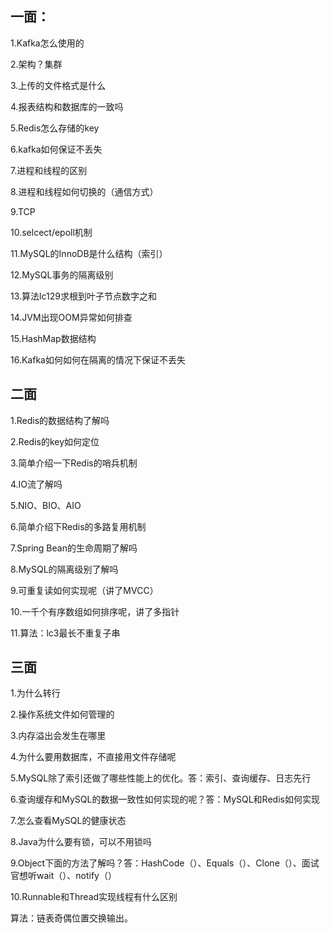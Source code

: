 ## 一面：

1.Kafka怎么使用的

2.架构？集群

3.上传的文件格式是什么

4.报表结构和数据库的一致吗

5.Redis怎么存储的key

6.kafka如何保证不丢失

7.进程和线程的区别

8.进程和线程如何切换的（通信方式）

9.TCP

10.selcect/epoll机制

11.MySQL的InnoDB是什么结构（索引）

12.MySQL事务的隔离级别

13.算法lc129求根到叶子节点数字之和

14.JVM出现OOM异常如何排查

15.HashMap数据结构

16.Kafka如何如何在隔离的情况下保证不丢失

## 二面

1.Redis的数据结构了解吗

2.Redis的key如何定位

3.简单介绍一下Redis的哨兵机制

4.IO流了解吗

5.NIO、BIO、AIO

6.简单介绍下Redis的多路复用机制

7.Spring Bean的生命周期了解吗

8.MySQL的隔离级别了解吗

9.可重复读如何实现呢（讲了MVCC）

10.一千个有序数组如何排序呢，讲了多指针

11.算法：lc3最长不重复子串

## 三面

1.为什么转行

2.操作系统文件如何管理的

3.内存溢出会发生在哪里

4.为什么要用数据库，不直接用文件存储呢

5.MySQL除了索引还做了哪些性能上的优化。答：索引、查询缓存、日志先行

6.查询缓存和MySQL的数据一致性如何实现的呢？答：MySQL和Redis如何实现

7.怎么查看MySQL的健康状态

8.Java为什么要有锁，可以不用锁吗

9.Object下面的方法了解吗？答：HashCode（）、Equals（）、Clone（）、面试官想听wait（）、notify（）

10.Runnable和Thread实现线程有什么区别

算法：链表奇偶位置交换输出。

